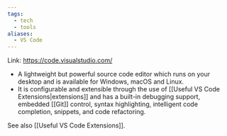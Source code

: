 ```yaml
---
tags:
  - tech
  - tools
aliases:
  - VS Code
---
```

Link: https://code.visualstudio.com/
- A lightweight but powerful source code editor which runs on your desktop and is available for Windows, macOS and Linux.
- It is configurable and extensible through the use of [[Useful VS Code Extensions|extensions]] and has a built-in debugging support, embedded [[Git]] control, syntax highlighting, intelligent code completion, snippets, and code refactoring.

See also [[Useful VS Code Extensions]].